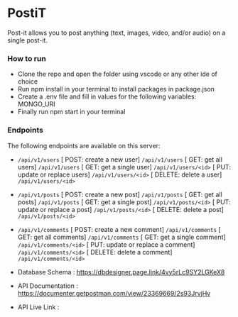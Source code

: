 # PostiT
 Post-it allows you to post anything (text, images, video, and/or audio) on a single post-it.

### How to run
- Clone the repo and open the folder using vscode or any other ide of choice
- Run npm install in your terminal to install packages in package.json
- Create a .env file and fill in values for the following variables:
MONGO_URI
- Finally run npm start in your terminal


### Endpoints
 The following endpoints are available on this server:
 - `/api/v1/users` 
    [ POST: create a new user]  `/api/v1/users`
    [ GET: get all users]  `/api/v1/users`
    [ GET: get a single user] `/api/v1/users/<id>`
    [ PUT: update or replace users] `/api/v1/users/<id>`
    [ DELETE: delete a user] `/api/v1/users/<id>`

 - `/api/v1/posts`
    [ POST: create a new post]  `/api/v1/posts`
    [ GET: get all posts] `/api/v1/posts`
    [ GET: get a single post] `/api/v1/posts/<id>`
    [ PUT: update or replace a post] `/api/v1/posts/<id>`
    [ DELETE: delete a post] `/api/v1/posts/<id>`
    
 - `/api/v1/comments`
    [ POST: create a new comment]  `/api/v1/comments`
    [ GET: get all comments] `/api/v1/comments`
    [ GET: get a single comment] `/api/v1/comments/<id>`
    [ PUT: update or replace a comment] `/api/v1/comments/<id>`
    [ DELETE: delete a comment] `/api/v1/comments/<id>`


- Database Schema : https://dbdesigner.page.link/4vy5rLc9SY2LGKeX8

- API Documentation : https://documenter.getpostman.com/view/23369669/2s93JrvjHv

- API Live Link : 

